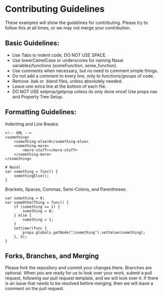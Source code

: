 # Contributing Guidelines

These examples will show the guidelines for contributing. Please try to follow this at all times, or we may not merge your contribution.

## Basic Guidelines:
- Use Tabs to indent code, DO NOT USE SPACE.
- Use lowerCamelCase or underscores for naming Nasal variables/functions (someFunction, some_function).
- Use comments when necessary, but no need to comment simple things.
- Do not add a comment to every line, only to functions/groups of code.
- Remove .bak or .blend files, unless absolutely needed.
- Leave one extra line at the bottom of each file.
- DO NOT USE setprop/getprop unless its only done once! Use props.nas and Property Tree Setup.

## Formatting Guidelines:
Indenting and Line Breaks:
```
<!-- XML -->
<something>
	<something-else>0</something-else>
	<something-more>
		<more-stuff></more-stuff>
	</something-more>
</something>
```

```
# Nasal
var something = func() {
	somethingElse();
}
```
Brackets, Spaces, Commas, Semi-Colons, and Parentheses:
```
var something = 0;
var someOtherThing = func() {
	if (something == 1) {
		something = 0;
	} else {
		something = 1;
	}
	settimer(func {
		props.globals.getNode("/something").setValue(something);
	}, 5);
}
```

## Forks, Branches, and Merging
Please fork the repository and commit your changes there. Branches are optional. When you are ready for us to look over your work, submit a pull request, following our pull request template, and we will look over it. If there is an issue that needs to be resolved before merging, then we will leave a comment on the pull request.
